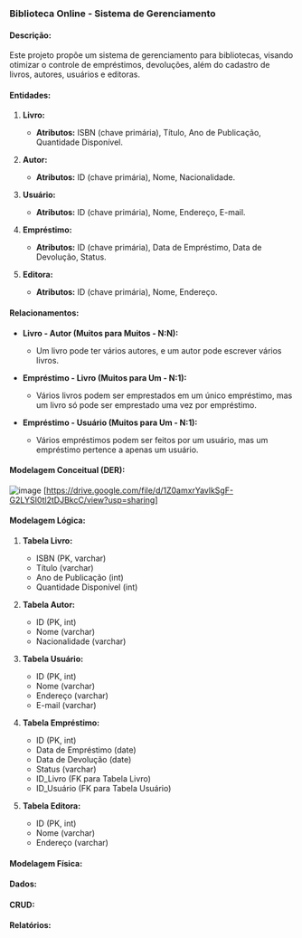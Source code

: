 ### Biblioteca Online - Sistema de Gerenciamento

#### Descrição:

Este projeto propõe um sistema de gerenciamento para bibliotecas, visando otimizar o controle de empréstimos, devoluções, além do cadastro de livros, autores, usuários e editoras.

#### Entidades:

1. **Livro:**
   - **Atributos:** ISBN (chave primária), Título, Ano de Publicação, Quantidade Disponível.

2. **Autor:**
   - **Atributos:** ID (chave primária), Nome, Nacionalidade.

3. **Usuário:**
   - **Atributos:** ID (chave primária), Nome, Endereço, E-mail.

4. **Empréstimo:**
   - **Atributos:** ID (chave primária), Data de Empréstimo, Data de Devolução, Status.

5. **Editora:**
   - **Atributos:** ID (chave primária), Nome, Endereço.

#### Relacionamentos:

- **Livro - Autor (Muitos para Muitos - N:N):**
  - Um livro pode ter vários autores, e um autor pode escrever vários livros.

- **Empréstimo - Livro (Muitos para Um - N:1):**
  - Vários livros podem ser emprestados em um único empréstimo, mas um livro só pode ser emprestado uma vez por empréstimo.

- **Empréstimo - Usuário (Muitos para Um - N:1):**
  - Vários empréstimos podem ser feitos por um usuário, mas um empréstimo pertence a apenas um usuário.

#### Modelagem Conceitual (DER):

![image](https://github.com/ThiagoResende88/BD-Livraria/assets/117482959/96c0ce06-4286-4b69-a070-ff63650e3574)
[https://drive.google.com/file/d/1Z0amxrYavlkSgF-G2LYSI0tl2tDJBkcC/view?usp=sharing]

#### Modelagem Lógica:

1. **Tabela Livro:**
   - ISBN (PK, varchar)
   - Título (varchar)
   - Ano de Publicação (int)
   - Quantidade Disponível (int)

2. **Tabela Autor:**
   - ID (PK, int)
   - Nome (varchar)
   - Nacionalidade (varchar)

3. **Tabela Usuário:**
   - ID (PK, int)
   - Nome (varchar)
   - Endereço (varchar)
   - E-mail (varchar)

4. **Tabela Empréstimo:**
   - ID (PK, int)
   - Data de Empréstimo (date)
   - Data de Devolução (date)
   - Status (varchar)
   - ID_Livro (FK para Tabela Livro)
   - ID_Usuário (FK para Tabela Usuário)

5. **Tabela Editora:**
   - ID (PK, int)
   - Nome (varchar)
   - Endereço (varchar)

#### Modelagem Física:


#### Dados:


#### CRUD:


#### Relatórios:
  
